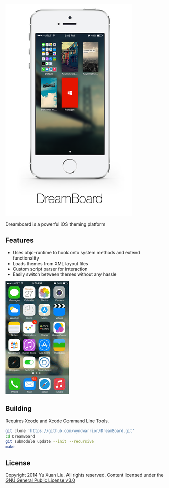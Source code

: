 ![DreamBoard](img/preview.png)

Dreamboard is a powerful iOS theming platform

Features
----------
- Uses objc-runtime to hook onto system methods and extend functionality
- Loads themes from XML layout files
- Custom script parser for interaction
- Easily switch between themes without any hassle

![DreamBoard](img/animate.gif)

Building
----------
Requires Xcode and Xcode Command Line Tools.

```sh
git clone 'https://github.com/wyndwarrior/DreamBoard.git'
cd DreamBoard
git submodule update --init --recursive
make
```

License
--------

Copyright 2014 Yu Xuan Liu. All rights reserved. Content licensed under the [GNU General Public License v3.0](LICENSE)
